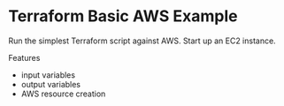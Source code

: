 # Terraform Basic AWS Example

Run the simplest Terraform script against AWS. Start up an EC2 instance.

Features
- input variables
- output variables
- AWS resource creation